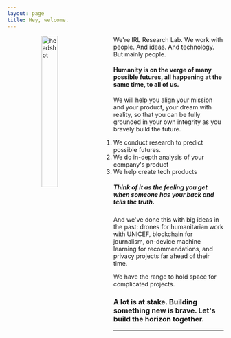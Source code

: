 ```yaml
---
layout: page
title: Hey, welcome.
---
```


<figure>
	
  <img src="/assets/headshot2.jpg" alt="headshot" align="left" style="width:30%" hspace="40">
  
</figure>


We're IRL Research Lab. We work with people. And ideas. And technology. But mainly people. 

#### Humanity is on the verge of many possible futures, all happening at the same time, to all of us. 

We will help you align your mission and your product, your dream with reality, so that you can be fully grounded in your own integrity as you bravely build the future. 

1. We conduct research to predict possible futures. 
2. We do in-depth analysis of your company's product
3. We help create tech products 

##### Think of it as the feeling you get when someone has your back and *tells the truth*. 

And we've done this with big ideas in the past: drones for humanitarian work with UNICEF, blockchain for journalism, on-device machine learning for recommendations, and privacy projects far ahead of their time.

We have the range to hold space for complicated projects.

### A lot is at stake. Building something new is brave. Let's build the horizon together. 




***